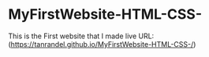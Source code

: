 # MyFirstWebsite-HTML-CSS-

This is the First website that I made 
live URL: (https://tanrandel.github.io/MyFirstWebsite-HTML-CSS-/)
